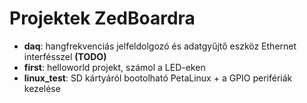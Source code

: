 # Projektek ZedBoardra

- **daq**: hangfrekvenciás jelfeldolgozó és adatgyűjtő eszköz Ethernet interfésszel **(TODO)**
- **first**: helloworld projekt, számol a LED-eken
- **linux_test**: SD kártyáról bootolható PetaLinux + a GPIO perifériák kezelése
